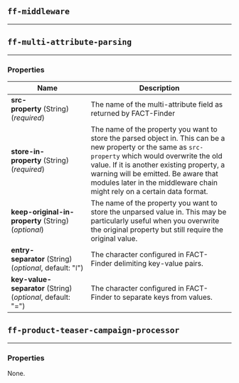 ## `ff-middleware`
___


## `ff-multi-attribute-parsing`
___
### Properties
| Name | Description |
| ---- | ----------- |
| **src-property**&nbsp;(String) (_required_)| The name of the multi-attribute field as returned by FACT-Finder |
| **store-in-property**&nbsp;(String) (_required_)| The name of the property you want to store the parsed object in. This can be a new property or the same as `src-property` which would overwrite the old value. If it is another existing property, a warning will be emitted. Be aware that modules later in the middleware chain might rely on a certain data format. |
| **keep-original-in-property**&nbsp;(String) (_optional_)| The name of the property you want to store the unparsed value in. This may be particularly useful when you overwrite the original property but still require the original value. |
| **entry-separator**&nbsp;(String) (_optional_, default: "&#0448;")| The character configured in FACT-Finder delimiting key-value pairs.  |
| **key-value-separator**&nbsp;(String) (_optional_, default: "=")| The character configured in FACT-Finder to separate keys from values. |

## `ff-product-teaser-campaign-processor`
---
### Properties
None.
